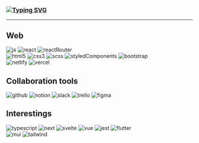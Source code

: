 ### [![Typing SVG](https://readme-typing-svg.demolab.com?font=Fira+Code&pause=1000&color=000000&random=false&width=435&lines=Hi%2C+It's+me.%F0%9F%98%89)](https://git.io/typing-svg)
---

## Web
![js](https://img.shields.io/badge/JavaScript-F7DF1E?style=for-the-badge&logo=JavaScript&logoColor=white)
![react](https://img.shields.io/badge/React-20232A?style=for-the-badge&logo=react&logoColor=61DAFB)
![reactRouter](https://img.shields.io/badge/React_Router-CA4245?style=for-the-badge&logo=react-router&logoColor=white)
<br />
![html5](https://img.shields.io/badge/HTML5-E34F26?style=for-the-badge&logo=html5&logoColor=white)
![css3](https://img.shields.io/badge/CSS3-1572B6?style=for-the-badge&logo=css3&logoColor=white)
![scss](https://img.shields.io/badge/Sass-CC6699?style=for-the-badge&logo=sass&logoColor=white)
![styledComponents](https://img.shields.io/badge/styled--components-DB7093?style=for-the-badge&logo=styled-components&logoColor=white)
![bootstrap](https://img.shields.io/badge/Bootstrap-563D7C?style=for-the-badge&logo=bootstrap&logoColor=white)
<br />
![netlify](https://img.shields.io/badge/Netlify-00C7B7?style=for-the-badge&logo=netlify&logoColor=white)
![vercel](https://img.shields.io/badge/Vercel-000000?style=for-the-badge&logo=vercel&logoColor=white)


## Collaboration tools
![github](https://img.shields.io/badge/GitHub-100000?style=for-the-badge&logo=github&logoColor=white)
![notion](https://img.shields.io/badge/Notion-000000?style=for-the-badge&logo=notion&logoColor=white)
![slack](https://img.shields.io/badge/Slack-4A154B?style=for-the-badge&logo=slack&logoColor=white)
![trello](https://img.shields.io/badge/Trello-0052CC?style=for-the-badge&logo=trello&logoColor=white)
![figma](https://img.shields.io/badge/Figma-F24E1E?style=for-the-badge&logo=figma&logoColor=white)

## Interestings
![typescript](https://img.shields.io/badge/TypeScript-007ACC?style=for-the-badge&logo=typescript&logoColor=white)
![next](https://img.shields.io/badge/Next.js-000?logo=nextdotjs&logoColor=fff&style=for-the-badge)
![svelte](https://img.shields.io/badge/Svelte-4A4A55?style=for-the-badge&logo=svelte&logoColor=FF3E00)
![vue](https://img.shields.io/badge/Vue.js-35495E?style=for-the-badge&logo=vue.js&logoColor=4FC08D)
![jest](https://img.shields.io/badge/Jest-323330?style=for-the-badge&logo=Jest&logoColor=white)
![flutter](https://img.shields.io/badge/Flutter-02569B?style=for-the-badge&logo=flutter&logoColor=white)
<br />
![mui](https://img.shields.io/badge/Material--UI-0081CB?style=for-the-badge&logo=material-ui&logoColor=white)
![tailwind](https://img.shields.io/badge/Tailwind_CSS-38B2AC?style=for-the-badge&logo=tailwind-css&logoColor=white)

<br />

<!--
**laurenCho9/laurenCho9** is a ✨ _special_ ✨ repository because its `README.md` (this file) appears on your GitHub profile.

Here are some ideas to get you started:

- 🔭 I’m currently working on ...
- 🌱 I’m currently learning ...
- 👯 I’m looking to collaborate on ...
- 🤔 I’m looking for help with ...
- 💬 Ask me about ...
- 📫 How to reach me: ...
- 😄 Pronouns: ...
- ⚡ Fun fact: ...
-->
